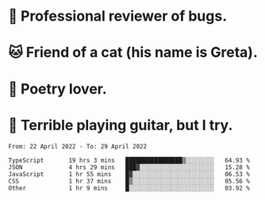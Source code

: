 # 🐛 Professional reviewer of bugs.
# 🐱 Friend of a cat (his name is Greta).
# 📜 Poetry lover.
# 🎸 Terrible playing guitar, but I try.

<!--START_SECTION:waka-->

```text
From: 22 April 2022 - To: 29 April 2022

TypeScript       19 hrs 3 mins   ████████████████▒░░░░░░░░   64.93 %
JSON             4 hrs 29 mins   ███▓░░░░░░░░░░░░░░░░░░░░░   15.28 %
JavaScript       1 hr 55 mins    █▓░░░░░░░░░░░░░░░░░░░░░░░   06.53 %
CSS              1 hr 37 mins    █▒░░░░░░░░░░░░░░░░░░░░░░░   05.56 %
Other            1 hr 9 mins     █░░░░░░░░░░░░░░░░░░░░░░░░   03.92 %
```

<!--END_SECTION:waka-->
